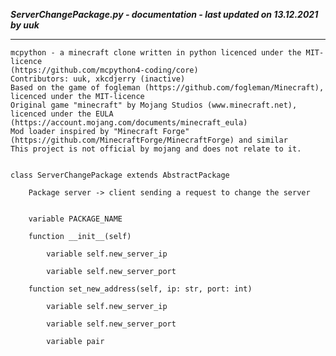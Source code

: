 ***ServerChangePackage.py - documentation - last updated on 13.12.2021 by uuk***
___

    mcpython - a minecraft clone written in python licenced under the MIT-licence 
    (https://github.com/mcpython4-coding/core)
    Contributors: uuk, xkcdjerry (inactive)
    Based on the game of fogleman (https://github.com/fogleman/Minecraft), licenced under the MIT-licence
    Original game "minecraft" by Mojang Studios (www.minecraft.net), licenced under the EULA
    (https://account.mojang.com/documents/minecraft_eula)
    Mod loader inspired by "Minecraft Forge" (https://github.com/MinecraftForge/MinecraftForge) and similar
    This project is not official by mojang and does not relate to it.


    class ServerChangePackage extends AbstractPackage
        
        Package server -> client sending a request to change the server


        variable PACKAGE_NAME

        function __init__(self)

            variable self.new_server_ip

            variable self.new_server_port

        function set_new_address(self, ip: str, port: int)

            variable self.new_server_ip

            variable self.new_server_port

            variable pair